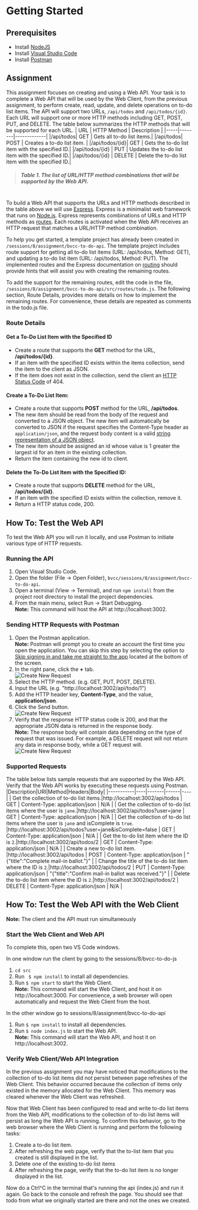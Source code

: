 # Getting Started
## Prerequisites
- Install [NodeJS](https://nodejs.org/en/download/)
- Install [Visual Studio Code](https://code.visualstudio.com/download)
- Install [Postman](https://www.postman.com/downloads/)

## Assignment
This assignment focuses on creating and using a Web API. Your task is to complete a Web API that will be used by the Web Client, from the previous assignment, to perform create, read, update, and delete operations on to-do list items. The API will support two URLs, `/api/todos` and `/api/todos/{id}`. Each URL will support one or more HTTP methods including GET, POST, PUT, and DELETE. The table below summarizes the HTTP methods that will be supported for each URL.
| URL | HTTP Method | Description |
|-----|--------|-------------|
|/api/todos| GET | Gets all to-do list items.|
|/api/todos| POST | Creates a to-do list item. |
|/api/todos/{id}| GET | Gets the to-do list item with the specified ID.|
|/api/todos/{id} | PUT | Updates the to-do list item with the specified ID.|
|/api/todos/{id} | DELETE | Delete the to-do list item with the specified ID.|
>##### Table 1. The list of URL/HTTP method combinations that will be supported by the Web API.
\
To build a Web API that supports the URLs and HTTP methods described in the table above we will use [Express](https://expressjs.com). Express is a minimalist web framework that runs on [Node.js](https://nodejs.org). Express represents combinations of URLs and HTTP methods as [routes](https://expressjs.com/en/guide/routing.html). Each routes is activated when the Web API receives an HTTP request that matches a URL/HTTP method combination.

To help you get started, a template project has already been created in `/sessions/8/assignment/bvcc-to-do-api`. The template project includes route support for getting all to-do list items (URL: /api/todos, Method: GET), and updating a to-do list item (URL: /api/todos, Method: PUT). The implemented routes and the Express documentation on [routing](https://expressjs.com/en/guide/routing.html) should provide hints that will assist you with creating the remaining routes.

To add the support for the remaining routes, edit the code in the file, `/sessions/8/assignment/bvcc-to-do-api/src/routes/todo.js`. The following section, Route Details, provides more details on how to implement the remaining routes. For convenience, these details are repeated as comments in the todo.js file.
### Route Details
#### Get a To-Do List Item with the Specified ID
- Create a route that supports the **GET** method for the URL, **/api/todos/{id}**.
- If an item with the specified ID exists within the items collection, send the item to the client as JSON.
- If the item does not exist in the collection, send the client an [HTTP Status Code](https://developer.mozilla.org/en-US/docs/Web/HTTP/Status) of 404.

#### Create a To-Do List Item:
- Create a route that supports **POST** method for the URL, **/api/todos**.
- The new item should be read from the body of the request and converted to a JSON object. The new item will automatically be converted to JSON if the request specifies the Content-Type header as `application/json`, and the request body content is a valid [string representation of a JSON object](https://developer.mozilla.org/en-US/docs/Web/JavaScript/Reference/Global_Objects/JSON/stringify).
- The new item should be assigned an id whose value is 1 greater the largest id for an item in the existing collection.
- Return the item containing the new id to client.

#### Delete the To-Do List Item with the Specified ID:
- Create a route that supports **DELETE** method for the URL, **/api/todos/{id}**.
- If an item with the specified ID exists within the collection, remove it.
- Return a HTTP status code, 200.


## How To: Test the Web API
To test the Web API you will run it locally, and use Postman to initiate various type of HTTP requests.

### Running the API
1. Open Visual Studio Code.
1. Open the folder (File &#8594; Open Folder), `bvcc/sessions/8/assignment/bvcc-to-do-api`.
1. Open a terminal (View &#8594; Terminal), and run `npm install` from the project root directory to install the project dependencies.
1. From the main menu, select Run &#8594; Start Debugging.  
**Note:** This command will host the API at http://localhost:3002.

### Sending HTTP Requests with Postman
1. Open the Postman application.  
**Note:** Postman will prompt you to create an account the first time you open the application. You can skip this step by selecting the option to [Skip signing in and take me straight to the app](https://community.postman.com/t/how-to-skip-account-creation/11469) located at the bottom of the screen.
1. In the right pane, click the **+** tab.  
![Create New Request](./images/create_new_request.png)
1. Select the HTTP method. (e.g. GET, PUT, POST, DELETE).
1. Input the URL (e.g. "http://localhost:3002/api/todo/1")
1. Add the HTTP header key, **Content-Type**, and the value, **application/json**.
1. Click the Send button.  
![Create New Request](./images/request_configuration.png)
1. Verify that the response HTTP status code is 200, and that the appropriate JSON data is returned in the response body.  
**Note:** The response body will contain data depending on the type of request that was issued. For example, a DELETE request will not return any data in response body, while a GET request will.  
![Create New Request](./images/verify_response.png)

### Supported Requests
The table below lists sample requests that are supported by the Web API. Verify that the Web API works by executing these requests using Postman. 
|Description|URI|Method|Headers|Body|
|-----------|----|-------|------|----|
| Get the collection of to-do list items.|http://localhost:3002/api/todos | GET | Content-Type: application/json | N/A |
| Get the collection of to-do list items where the user is `jane`.|http://localhost:3002/api/todos?user=jane | GET | Content-Type: application/json | N/A |
| Get the collection of to-do list items where the user is `jane` and isComplete is `true`. |http://localhost:3002/api/todos?user=jane&isComplete=false | GET | Content-Type: application/json | N/A |
| Get the to-do list item where the ID is `2`.|http://localhost:3002/api/todos/2 | GET | Content-Type: application/json | N/A |
| Create a new to-do list item. |http://localhost:3002/api/todos | POST | Content-Type: application/json | "{"title":"Complete mail-in ballot."}" |
| Change the title of the to-do list item where the ID is `2`.|http://localhost:3002/api/todos/2 | PUT | Content-Type: application/json | "{"title":"Confirm mail-in ballot was received."}" |
| Delete the to-do list item where the ID is `2`.|http://localhost:3002/api/todos/2 | DELETE | Content-Type: application/json | N/A |

## How To: Test the Web API with the Web Client
**Note:** The client and the API must run simultaneously 
### Start the Web Client and Web API
To complete this, open two VS Code windows.

In one window run the client by going to the sessions/8/bvcc-to-do-js 
1. `cd src` 
1. Run ` $ npm install` to install all dependencies.
1. Run `$ npm start` to start the Web Client.  
**Note:** This command will start the Web Client, and host it on http://localhost:3000. For convenience, a web browser will open automatically and request the Web Client from the host.

In the other window go to sessions/8/assignment/bvcc-to-do-api
1. Run `$ npm install` to install all dependencies.
1. Run `$ node index.js` to start the Web API.  
**Note:** This command will start the Web API, and host it on http://localhost:3002.

### Verify Web Client/Web API Integration
In the previous assignment you may have noticed that modifications to the collection of to-do list items did not persist between page refreshes of the Web Client. This behavior occurred because the collection of items only existed in the memory allocated for the Web Client. This memory was cleared whenever the Web Client was refreshed.

Now that Web Client has been configured to read and write to-do list items from the Web API, modifications to the collection of to-do list items will persist as long the Web API is running. To confirm this behavior, go to the web browser where the Web Client is running and perform the following tasks:
1. Create a to-do list item. 
1. After refreshing the web page, verify that the to-list item that you created is still displayed in the list.
1. Delete one of the existing to-do list items
1. After refreshing the page, verify that the to-do list item is no longer displayed in the list.

Now do a Ctrl^C in the terminal that's running the api (index.js) and run it again. Go back to the console and refresh the page. You should see that todo from what we originally started are there and not the ones we created. 